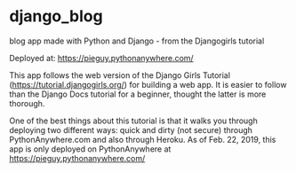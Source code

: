 # django_blog
blog app made with Python and Django - from the Djangogirls tutorial

Deployed at: https://pieguy.pythonanywhere.com/

This app follows the web version of the Django Girls Tutorial (https://tutorial.djangogirls.org/) for building a web app. It is easier to follow than the Django Docs tutorial for a beginner, thought the latter is more thorough.

One of the best things about this tutorial is that it walks you through deploying two different ways: quick and dirty (not secure) through PythonAnywhere.com and also through Heroku.  As of Feb. 22, 2019, this app is only deployed on PythonAnywhere at https://pieguy.pythonanywhere.com/

